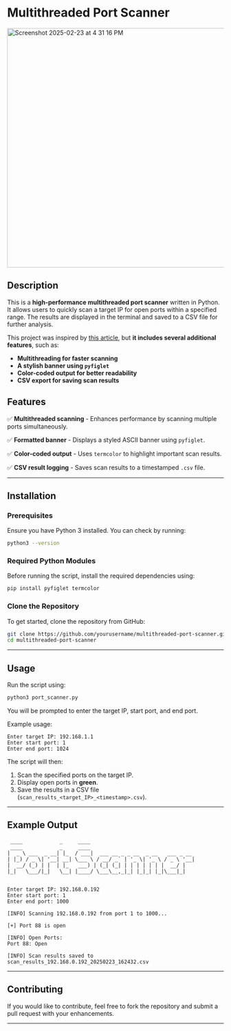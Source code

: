 # Multithreaded Port Scanner
<img width="555" alt="Screenshot 2025-02-23 at 4 31 16 PM" src="https://github.com/user-attachments/assets/a9f97c92-3db5-4aed-8661-e40cd2368a5f" />

## Description
This is a **high-performance multithreaded port scanner** written in Python. It allows users to quickly scan a target IP for open ports within a specified range. The results are displayed in the terminal and saved to a CSV file for further analysis.

This project was inspired by [this article](https://medium.com/@paritoshblogs/5-cybersecurity-projects-you-can-build-this-weekend-with-python-74bf03c3ba5d), but **it includes several additional features**, such as:
- **Multithreading for faster scanning**
- **A stylish banner using `pyfiglet`**
- **Color-coded output for better readability**
- **CSV export for saving scan results**

## Features
✅ **Multithreaded scanning** - Enhances performance by scanning multiple ports simultaneously.

✅ **Formatted banner** - Displays a styled ASCII banner using `pyfiglet`.

✅ **Color-coded output** - Uses `termcolor` to highlight important scan results.

✅ **CSV result logging** - Saves scan results to a timestamped `.csv` file.


---

## Installation
### Prerequisites
Ensure you have Python 3 installed. You can check by running:
```sh
python3 --version
```

### Required Python Modules
Before running the script, install the required dependencies using:
```sh
pip install pyfiglet termcolor
```

### Clone the Repository
To get started, clone the repository from GitHub:
```sh
git clone https://github.com/yourusername/multithreaded-port-scanner.git
cd multithreaded-port-scanner
```

---

## Usage
Run the script using:
```sh
python3 port_scanner.py
```
You will be prompted to enter the target IP, start port, and end port.

Example usage:
```
Enter target IP: 192.168.1.1
Enter start port: 1
Enter end port: 1024
```

The script will then:
1. Scan the specified ports on the target IP.
2. Display open ports in **green**.
3. Save the results in a CSV file (`scan_results_<target_IP>_<timestamp>.csv`).

---

## Example Output
```
 ____            _     ____                                  
 ____            _     ____                                  
|  _ \ ___  _ __| |_  / ___|  ___ __ _ _ __  _ __   ___ _ __ 
| |_) / _ \| '__| __| \___ \ / __/ _` | '_ \| '_ \ / _ \ '__|
|  __/ (_) | |  | |_   ___) | (_| (_| | | | | | | |  __/ |   
|_|   \___/|_|   \__| |____/ \___\__,_|_| |_|_| |_|\___|_|   
                                                             

Enter target IP: 192.168.0.192
Enter start port: 1
Enter end port: 1000

[INFO] Scanning 192.168.0.192 from port 1 to 1000...

[+] Port 88 is open

[INFO] Open Ports:
Port 88: Open

[INFO] Scan results saved to scan_results_192.168.0.192_20250223_162432.csv
```

---

## Contributing
If you would like to contribute, feel free to fork the repository and submit a pull request with your enhancements.

---


